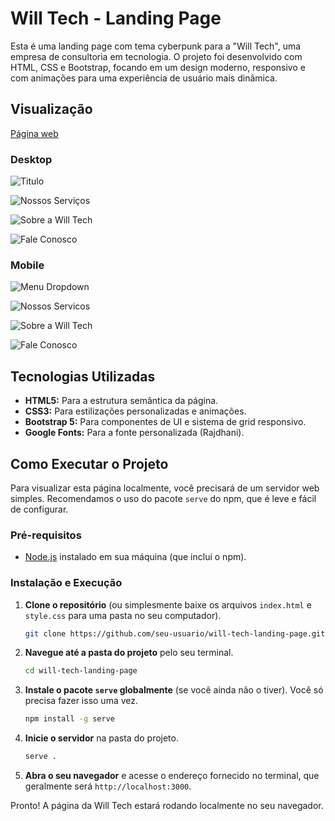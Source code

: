 # Will Tech - Landing Page

Esta é uma landing page com tema cyberpunk para a "Will Tech", uma empresa de consultoria em tecnologia. O projeto foi desenvolvido com HTML, CSS e Bootstrap, focando em um design moderno, responsivo e com animações para uma experiência de usuário mais dinâmica.

## Visualização

[Página web](https://sites.google.com/view/will-tech)

### Desktop
![Titulo](https://github.com/willjrcristo/landing-page-willtech/blob/73e51b3f1cbcf1db5d6d7fd9e672a4cc65f31590/prints/print1.png?raw=true)

![Nossos Serviços](https://github.com/willjrcristo/landing-page-willtech/blob/73e51b3f1cbcf1db5d6d7fd9e672a4cc65f31590/prints/print2.jpg?raw=true)


![Sobre a Will Tech](https://github.com/willjrcristo/landing-page-willtech/blob/73e51b3f1cbcf1db5d6d7fd9e672a4cc65f31590/prints/print3.png?raw=true)

![Fale Conosco](https://github.com/willjrcristo/landing-page-willtech/blob/73e51b3f1cbcf1db5d6d7fd9e672a4cc65f31590/prints/print4.png?raw=true)

### Mobile
![Menu Dropdown](https://github.com/willjrcristo/landing-page-willtech/blob/73e51b3f1cbcf1db5d6d7fd9e672a4cc65f31590/prints/print6.png?raw=true)

![Nossos Servicos](https://github.com/willjrcristo/landing-page-willtech/blob/73e51b3f1cbcf1db5d6d7fd9e672a4cc65f31590/prints/print7.png?raw=true)

![Sobre a Will Tech](https://github.com/willjrcristo/landing-page-willtech/blob/73e51b3f1cbcf1db5d6d7fd9e672a4cc65f31590/prints/print8.png?raw=true)

![Fale Conosco](https://github.com/willjrcristo/landing-page-willtech/blob/de4b7df88b1658fd59e0a3712f771834cb1159de/prints/print9.png?raw=true)


## Tecnologias Utilizadas

* **HTML5:** Para a estrutura semântica da página.
* **CSS3:** Para estilizações personalizadas e animações.
* **Bootstrap 5:** Para componentes de UI e sistema de grid responsivo.
* **Google Fonts:** Para a fonte personalizada (Rajdhani).

## Como Executar o Projeto

Para visualizar esta página localmente, você precisará de um servidor web simples. Recomendamos o uso do pacote `serve` do npm, que é leve e fácil de configurar.

### Pré-requisitos

* [Node.js](https://nodejs.org/) instalado em sua máquina (que inclui o npm).

### Instalação e Execução

1.  **Clone o repositório** (ou simplesmente baixe os arquivos `index.html` e `style.css` para uma pasta no seu computador).
    ```bash
    git clone https://github.com/seu-usuario/will-tech-landing-page.git
    ```

2.  **Navegue até a pasta do projeto** pelo seu terminal.
    ```bash
    cd will-tech-landing-page
    ```

3.  **Instale o pacote `serve` globalmente** (se você ainda não o tiver). Você só precisa fazer isso uma vez.
    ```bash
    npm install -g serve
    ```

4.  **Inicie o servidor** na pasta do projeto.
    ```bash
    serve .
    ```

5.  **Abra o seu navegador** e acesse o endereço fornecido no terminal, que geralmente será `http://localhost:3000`.

Pronto! A página da Will Tech estará rodando localmente no seu navegador.
